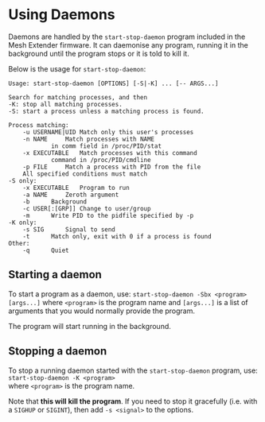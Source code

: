 # Using Daemons
Daemons are handled by the `start-stop-daemon` program included in the Mesh Extender firmware. It can daemonise any program, running it in the background until the program stops or it is told to kill it.

Below is the usage for `start-stop-daemon`:
```
Usage: start-stop-daemon [OPTIONS] [-S|-K] ... [-- ARGS...]

Search for matching processes, and then
-K: stop all matching processes.
-S: start a process unless a matching process is found.

Process matching:
	-u USERNAME|UID	Match only this user's processes
	-n NAME		Match processes with NAME
			in comm field in /proc/PID/stat
	-x EXECUTABLE	Match processes with this command
			command in /proc/PID/cmdline
	-p FILE		Match a process with PID from the file
	All specified conditions must match
-S only:
	-x EXECUTABLE	Program to run
	-a NAME		Zeroth argument
	-b		Background
	-c USER[:[GRP]]	Change to user/group
	-m		Write PID to the pidfile specified by -p
-K only:
	-s SIG		Signal to send
	-t		Match only, exit with 0 if a process is found
Other:
	-q		Quiet
```

## Starting a daemon
To start a program as a daemon, use: `start-stop-daemon -Sbx <program> [args...]`
where `<program>` is the program name and `[args...]` is a list of arguments that you would normally provide the program.

The program will start running in the background.

## Stopping a daemon
To stop a running daemon started with the `start-stop-daemon` program, use: `start-stop-daemon -K <program>`  
where `<program>` is the program name.

Note that **this will kill the program**. If you need to stop it gracefully (i.e. with a `SIGHUP` or `SIGINT`), then add `-s <signal>` to the options.

